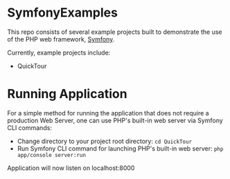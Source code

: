 SymfonyExamples
===============

This repo consists of several example projects built to demonstrate the use of the PHP web framework, [Symfony](http://symfony.com).

Currently, example projects include:

* QuickTour


Running Application
===================

For a simple method for running the application that does not require a production Web Server, one can use PHP's built-in web server via Symfony CLI commands:

  * Change directory to your project root directory:
    ```cd QuickTour```
  * Run Symfony CLI command for launching PHP's built-in web server:
    ```php app/console server:run```

Application will now listen on localhost:8000
